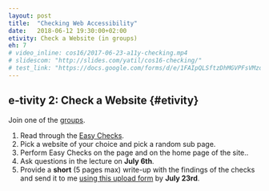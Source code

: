 ```yaml
---
layout: post
title:  "Checking Web Accessibility"
date:   2018-06-12 19:30:00+02:00
etivity: Check a Website (in groups)
eh: 7
# video_inline: cos16/2017-06-23-a11y-checking.mp4
# slidescom: "http://slides.com/yatil/cos16-checking/"
# test_link: "https://docs.google.com/forms/d/e/1FAIpQLSftzDhMGVPFsVMzd9Ci6zRiskULs7gYBid6ImV0_uIeyzVrcw/viewform?usp=sf_link"
---
```


## e-tivity 2: Check a Website {#etivity}

Join one of the [groups][grps].

1. Read through the [Easy Checks][ezycks].
2. Pick a website of your choice and pick a random sub page.
3. Perform Easy Checks on the page and on the home page of the site..
4. Ask questions in the lecture on **July 6th**.
5. Provide a **short** (5 pages max) write-up with the findings of the checks and send it to me [using this upload form][form] by **July 23rd**.

[grps]:https://docs.google.com/document/d/1wU4QhSxJ6gIR2ZazykfGNqzdYdNja_JHmpmAPeuVaWI/edit?usp=sharing
[ezycks]: http://www.w3.org/WAI/eval/preliminary
[form]: https://docs.google.com/forms/u/0/d/e/1FAIpQLSefWlyUGW4ibQFYQpvjwVYtuGlwTEZAYt0JBpr2apm6GK_CcQ/viewform?usp=sf_link